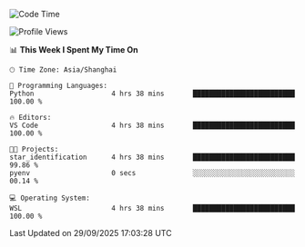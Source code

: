 <!--START_SECTION:waka-->
![Code Time](http://img.shields.io/badge/Code%20Time-3%2C132%20hrs%2018%20mins-blue)

![Profile Views](http://img.shields.io/badge/Profile%20Views-0-blue)

📊 **This Week I Spent My Time On** 

```text
🕑︎ Time Zone: Asia/Shanghai

💬 Programming Languages: 
Python                   4 hrs 38 mins       █████████████████████████   100.00 % 

🔥 Editors: 
VS Code                  4 hrs 38 mins       █████████████████████████   100.00 % 

🐱‍💻 Projects: 
star_identification      4 hrs 38 mins       █████████████████████████   99.86 % 
pyenv                    0 secs              ░░░░░░░░░░░░░░░░░░░░░░░░░   00.14 % 

💻 Operating System: 
WSL                      4 hrs 38 mins       █████████████████████████   100.00 % 
```


 Last Updated on 29/09/2025 17:03:28 UTC
<!--END_SECTION:waka-->